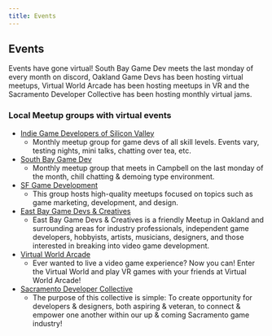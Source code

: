 ```yaml
---
title: Events
---
```


## Events
Events have gone virtual! South Bay Game Dev meets the last monday of every month on discord, Oakland Game Devs has been hosting virtual meetups, Virtual World Arcade has been hosting meetups in VR and the Sacramento Developer Collective has been hosting monthly virtual jams.

### Local Meetup groups with virtual events
* [Indie Game Developers of Silicon Valley](https://www.meetup.com/Indie-Game-Developers-of-Silicon-Valley/)
  * Monthly meetup group for game devs of all skill levels. Events vary, testing nights, mini talks, chatting over tea, etc.
* [South Bay Game Dev](https://www.meetup.com/southbaygamedev/)
  * Monthly meetup group that meets in Campbell on the last monday of the month, chill chatting & demoing type environment.
* [SF Game Development](https://www.meetup.com/Monthly-SF-Game-Development-Community)
  * This group hosts high-quality meetups focused on topics such as game marketing, development, and design.
* [East Bay Game Devs & Creatives](https://www.meetup.com/EastBayGameDevs/)
  * East Bay Game Devs & Creatives is a friendly Meetup in Oakland and surrounding areas for industry professionals, independent game developers, hobbyists, artists, musicians, designers, and those interested in breaking into video game development.
* [Virtual World Arcade](https://www.meetup.com/Virtual-World-Arcade/)
  * Ever wanted to live a video game experience? Now you can! Enter the Virtual World and play VR games with your friends at Virtual World Arcade!
* [Sacramento Developer Collective](https://www.meetup.com/gamedeveloper/)
  * The purpose of this collective is simple: To create opportunity for developers & designers, both aspiring & veteran, to connect & empower one another within our up & coming Sacramento game industry!
